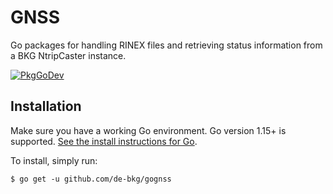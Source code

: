 # GNSS
Go packages for handling RINEX files and retrieving status information from a BKG NtripCaster instance.

[![PkgGoDev](https://pkg.go.dev/badge/de-bkg/gognss)](https://pkg.go.dev/de-bkg/gognss)

## Installation

Make sure you have a working Go environment.  Go version 1.15+ is supported.  [See
the install instructions for Go](http://golang.org/doc/install.html).

To install, simply run:
```
$ go get -u github.com/de-bkg/gognss
```


